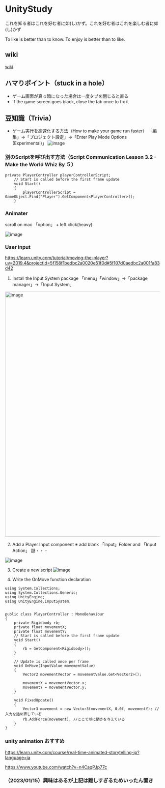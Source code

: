 # UnityStudy

これを知る者はこれを好む者に如(し)かず。これを好む者はこれを楽しむ者に如(し)かず

To like is better than to know. To enjoy is better than to like.

## wiki

[wiki](https://github.com/tegosAdmin/UnityStudy/wiki)

## ハマりポイント（stuck in a hole）

* ゲーム画面が真っ暗になった場合は一度タブを閉じると直る
* If the game screen goes black, close the tab once to fix it

## 豆知識（Trivia）

* ゲーム実行を高速化する方法（How to make your game run faster）
「編集」->「プロジェクト設定」->「Enter Play Mode Options (Experimental)」
![image](https://user-images.githubusercontent.com/92899345/209627673-76e81e48-6d3d-43b1-bd36-f65c5d376bc1.png)


### 別のScriptを呼び出す方法（Script Communication Lesson 3.2 - Make the World Whiz By ５）

``` 
private PlayerController playerControllerScript;
    // Start is called before the first frame update
    void Start()
    {
        playerControllerScript = GameObject.Find("Player").GetComponent<PlayerController>();
    }
```

### Animater 
scroll on mac 「option」 + left click(heavy)

![image](https://user-images.githubusercontent.com/92899345/208812774-a4bb8d6d-62cc-4248-94a7-2723f12da6d1.png)

### User input 
https://learn.unity.com/tutorial/moving-the-player?uv=2019.4&projectId=5f158f1bedbc2a0020e51f0d#5f107d0aedbc2a001fa83d42

1. Install the Input System package
「menu」「window」->「package manager」->「Input System」
<img width="798" alt="image" src="https://user-images.githubusercontent.com/92899345/212228903-64f202b9-5351-49f2-a09d-53c0d6128d45.png">

2. Add a Player Input component
※ add blank 「Input」Folder and 「Input Action」 謎・・・

![image](https://user-images.githubusercontent.com/92899345/212229408-97a578d1-6676-45f1-abe8-98170a55b202.png)

3. Create a new script
![image](https://user-images.githubusercontent.com/92899345/212229111-f64d0f28-5f3d-450e-b446-be95285cd9f9.png)

4. Write the OnMove function declaration


```
using System.Collections;
using System.Collections.Generic;
using UnityEngine;
using UnityEngine.InputSystem;


public class PlayerController : MonoBehaviour
{
    private Rigidbody rb;
    private float movementX;
    private float movementY;
    // Start is called before the first frame update
    void Start()
    {
        rb = GetComponent<Rigidbody>();
    }

    // Update is called once per frame
    void OnMove(InputValue movementValue)
    {
        Vector2 movementVector = movementValue.Get<Vector2>();

        movementX = movementVector.x;
        movementY = movementVector.y;
    }

    void FixedUpdate()
    {
        Vector3 movement = new Vector3(movementX, 0.0f, movementY); //入力を詰め直している
        rb.AddForce(movement); //ここで球に動きを与えている
    }
}
```
### unity animation おすすめ
https://learn.unity.com/course/real-time-animated-storytelling-jp?language=ja

https://www.youtube.com/watch?v=n4CaqPJp77c

### （2023/01/15）興味はあるが上記は難しすぎるためいったん置き
